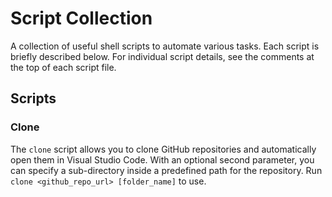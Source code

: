 # Script Collection

A collection of useful shell scripts to automate various tasks. Each script is briefly described below. For individual script details, see the comments at the top of each script file.

## Scripts

### Clone

The `clone` script allows you to clone GitHub repositories and automatically open them in Visual Studio Code. With an optional second parameter, you can specify a sub-directory inside a predefined path for the repository. Run `clone <github_repo_url> [folder_name]` to use.
